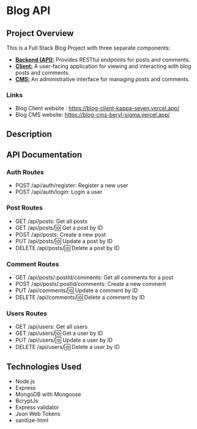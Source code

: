 # Blog API

## Project Overview

This is a Full Stack Blog Project with three separate components:

- [**Backend (API):**](https://github.com/JamieYau/blog-api) Provides RESTful endpoints for posts and comments.
- [**Client:**](https://github.com/JamieYau/blog-client) A user-facing application for viewing and interacting with blog posts and comments.
- [**CMS:**](https://github.com/JamieYau/blog-cms) An administrative interface for managing posts and comments.

### Links

- Blog Client website : https://blog-client-kappa-seven.vercel.app/
- Blog CMS website: https://blog-cms-beryl-sigma.vercel.app/

## Description

## API Documentation

### Auth Routes

- POST /api/auth/register: Register a new user
- POST /api/auth/login: Login a user

### Post Routes

- GET /api/posts: Get all posts
- GET /api/posts/:id: Get a post by ID
- POST /api/posts: Create a new post
- PUT /api/posts/:id: Update a post by ID
- DELETE /api/posts/:id: Delete a post by ID

### Comment Routes

- GET /api/posts/:postId/comments: Get all comments for a post
- POST /api/posts/:postId/comments: Create a new comment
- PUT /api/comments/:id: Update a comment by ID
- DELETE /api/comments/:id: Delete a comment by ID

### Users Routes

- GET /api/users: Get all users
- GET /api/users/:id: Get a user by ID
- PUT /api/users/:id: Update a user by ID
- DELETE /api/users/:id: Delete a user by ID

## Technologies Used

- Node.js
- Express
- MongoDB with Mongoose
- BcryptJs
- Express validator
- Json Web Tokens
- sanitize-html
